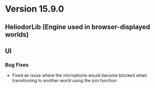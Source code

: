 # Version 15.9.0

## HeliodorLib (Engine used in browser-displayed worlds)

## UI
### Bug Fixes
- Fixed an issue where the microphone would become blocked when transitioning to another world using the join function